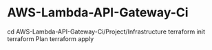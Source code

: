 # AWS-Lambda-API-Gateway-Ci
cd AWS-Lambda-API-Gateway-Ci/Project/Infrastructure
terraform init
terraform Plan
terraform apply
